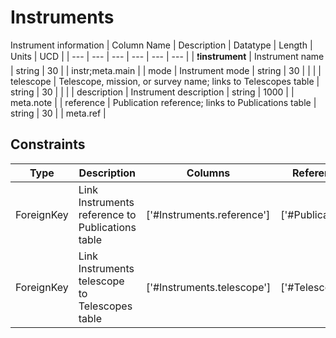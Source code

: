 # Instruments
Instrument information
| Column Name | Description | Datatype | Length | Units  | UCD |
| --- | --- | --- | --- | --- | --- |
| :exclamation:**instrument** | Instrument name | string | 30 |  | instr;meta.main  |
| mode | Instrument mode | string | 30 |  |   |
| telescope | Telescope, mission, or survey name; links to Telescopes table | string | 30 |  |   |
| description | Instrument description | string | 1000 |  | meta.note  |
| reference | Publication reference; links to Publications table | string | 30 |  | meta.ref  |

## Constraints
| Type | Description | Columns | Referenced Columns |
| --- | --- | --- | --- |
| ForeignKey | Link Instruments reference to Publications table | ['#Instruments.reference'] | ['#Publications.reference'] |
| ForeignKey | Link Instruments telescope to Telescopes table | ['#Instruments.telescope'] | ['#Telescopes.telescope'] |

